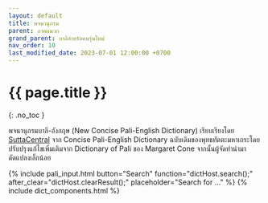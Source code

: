 ```yaml
---
layout: default
title: พจนานุกรม
parent: ภาคผนวก
grand_parent: บาลีสำหรับคนรุ่นใหม่
nav_order: 10
last_modified_date: 2023-07-01 12:00:00 +0700
---
```


# {{ page.title }}
{: .no_toc }

พจนานุกรมบาลี-อังกฤษ (New Concise Pali-English Dictionary) เรียบเรียงโดย [SuttaCentral](https://suttacentral.net) จาก Concise Pali-English Dictionary ฉบับเดิมของพุทธทัตตะมหาเถระโดยปรับปรุงแก้ไขเพิ่มเติมจาก Dictionary of Pali ของ Margaret Cone จากนั้นผู้จัดทำนำมาดัดแปลงเล็กน้อย

{% include pali_input.html button="Search" function="dictHost.search();" after_clear="dictHost.clearResult();" placeholder="Search for ..." %}
{% include dict_components.html %}
<script>
let ncped_url = "{{ site.ncped_url }}";
let blockquote_class = "remark";
</script>
<script src="{{ site.jsassets_url }}/ncpedhost.js"></script>
<script src="{{ site.jsassets_url }}/ncped.js"></script>
<script>
const dictHost = ncpedHost;
dictHost.dict = ncped;
</script>
